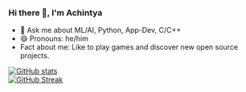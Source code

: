 ### Hi there 👋, I'm Achintya

- 💬 Ask me about ML/AI, Python, App-Dev, C/C++
- 😄 Pronouns: he/him
- Fact about me: Like to play games and discover new open source projects. 

[![GitHub stats](https://github-readme-stats.vercel.app/api?username=achintya-7&show_icons=true&theme=radical)](https://github.com/anuraghazra/github-readme-stats) <br>
[![GitHub Streak](https://github-readme-streak-stats.herokuapp.com/?user=achintya-7&theme=radical)](https://git.io/streak-stats)


 



